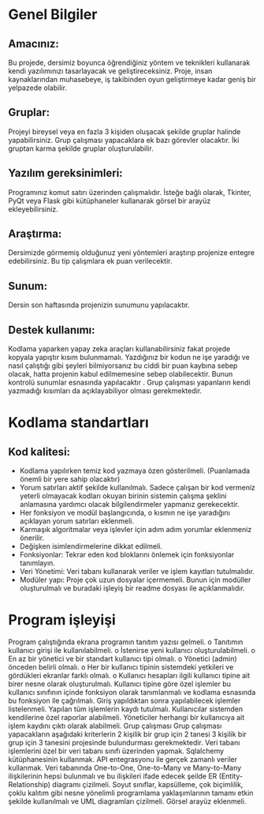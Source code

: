 # Genel Bilgiler
## Amacınız: 
Bu projede, dersimiz boyunca öğrendiğiniz yöntem ve teknikleri kullanarak kendi yazılımınızı tasarlayacak ve geliştireceksiniz. Proje, insan kaynaklarından muhasebeye, iş takibinden oyun geliştirmeye kadar geniş bir yelpazede olabilir.
## Gruplar: 
Projeyi bireysel veya en fazla 3 kişiden oluşacak şekilde gruplar halinde yapabilirsiniz. Grup çalışması yapacaklara ek bazı görevler olacaktır. İki gruptan karma şekilde gruplar oluşturulabilir.
## Yazılım gereksinimleri: 
Programınız komut satırı üzerinden çalışmalıdır. İsteğe bağlı olarak, Tkinter, PyQt veya Flask gibi kütüphaneler kullanarak görsel bir arayüz ekleyebilirsiniz.
## Araştırma: 
Dersimizde görmemiş olduğunuz yeni yöntemleri araştırıp projenize entegre edebilirsiniz. Bu tip çalışmlara ek puan verilecektir.
## Sunum: 
Dersin son haftasında projenizin sunumunu yapılacaktır.
## Destek kullanımı: 
Kodlama yaparken yapay zeka araçları kullanabilirsiniz fakat projede kopyala yapıştır kısım bulunmamalı. Yazdığınız bir kodun ne işe yaradığı ve nasıl çalıştığı gibi şeyleri bilmiyorsanız bu ciddi bir puan kaybına sebep olacak, hatta projenin kabul edilmemesine sebep olabilecektir. Bunun kontrolü sunumlar esnasında yapılacaktır . Grup çalışması yapanların kendi yazmadığı kısımları da açıklayabiliyor olması gerekmektedir.
# Kodlama standartları
## Kod kalitesi: 
- Kodlama yapılırken temiz kod yazmaya özen gösterilmeli. (Puanlamada önemli bir yere sahip olacaktır)
- Yorum satırları aktif şekilde kullanılmalı. Sadece çalışan bir kod vermeniz yeterli olmayacak kodları okuyan birinin sistemin çalışma şeklini anlamasına yardımcı olacak bilgilendirmeler yapmanız gerekecektir.
- Her fonksiyon ve modül başlangıcında, o kısmın ne işe yaradığını açıklayan yorum satırları eklenmeli.
- Karmaşık algoritmalar veya işlevler için adım adım yorumlar eklenmeniz önerilir.
- Değişken isimlendirmelerine dikkat edilmeli.
- Fonksiyonlar: Tekrar eden kod bloklarını önlemek için fonksiyonlar tanımlayın.
- Veri Yönetimi: Veri tabanı kullanarak veriler ve işlem kayıtları tutulmalıdır.
- Modüler yapı: Proje çok uzun dosyalar içermemeli. Bunun için modüller oluşturulmalı ve buradaki işleyiş bir readme dosyası ile açıklanmalıdır.
# Program işleyişi
Program çalıştığında ekrana programın tanıtım yazısı gelmeli.
o   Tanıtımın kullanıcı girişi ile kullanılabilmeli.
o   İstenirse yeni kullanıcı oluşturulabilmeli.
o   En az bir yönetici ve bir standart kullanıcı tipi olmalı.
o   Yönetici (admin) önceden belirli olmalı.
o   Her bir kullanıcı tipinin sistemdeki yetkileri ve gördükleri ekranlar farklı olmalı.
o   Kullanıcı hesapları ilgili kullanıcı tipine ait birer nesne olarak oluşturulmalı. Kullanıcı tipine göre özel işlemler bu kullanıcı sınıfının içinde fonksiyon olarak tanımlanmalı ve kodlama esnasında bu fonksiyon ile çağrılmalı.
Giriş yapıldıktan sonra yapılabilecek işlemler listelenmeli.
Yapılan tüm işlemlerin kaydı tutulmalı.
Kullanıcılar sistemden kendilerine özel raporlar alabilmeli.
Yöneticiler herhangi bir kullanıcıya ait işlem kaydını çıktı olarak alabilmeli.
Grup çalışması
Grup çalışması yapacakların aşağıdaki kriterlerin 2 kişilik bir grup için 2 tanesi 3 kişilik bir grup için 3 tanesini projesinde bulundurması gerekmektedir.
 Veri tabanı işlemlerini özel bir veri tabanı sınıfı üzerinden yapmak.
Sqlalchemy kütüphanesinin kullanmak.
API entegrasyonu ile gerçek zamanlı veriler kullanmak.
Veri tabanında One-to-One, One-to-Many ve Many-to-Many ilişkilerinin hepsi bulunmalı ve bu ilişkileri ifade edecek şeilde ER (Entity-Relationship) diagramı çizilmeli.
Soyut sınıflar, kapsülleme, çok biçimlilik, çoklu kalıtım gibi nesne yönelimli programlama yaklaşımlarının tamamı etkin şekilde kullanılmalı ve UML diagramları çizilmeli.
Görsel arayüz eklenmeli.

